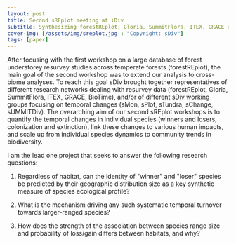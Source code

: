 ```yaml
---
layout: post
title: Second sREplot meeting at iDiv
subtitle: Synthesizing forestREplot, Gloria, SummitFlora, ITEX, GRACE and BioTime
cover-img: [/assets/img/sreplot.jpg : "Copyright: sDiv"]
tags: [paper]
---
```



After focusing with the first workshop on a large database of forest
understorey resurvey studies across temperate forests (forestREplot), the
main goal of the second workshop was to extend our analysis to cross-biome analyses. To reach this goal sDiv brought together 
representatives of different research networks dealing with resurvey data
(forestREplot, Gloria, SummitFlora, ITEX, GRACE, BioTime), and/or of
different sDiv working groups focusing on temporal changes (sMon, sPlot,
sTundra, sChange, sUMMITDiv). The overarching aim of our second sREplot workshops is to quantify the temporal changes in individual species (winners and losers, colonization and
extinction), link these changes to various human impacts, and scale up from
individual species dynamics to community trends in biodiversity.

I am the lead one project that seeks to answer the following research questions:

1. Regardless of habitat, can the identity of "winner" and "loser" species be predicted by their geographic distribution size as a 
key synthetic measure of species ecological profile?

2. What is the mechanism driving any such systematic temporal turnover towards larger-ranged species?

3. How does the strength of the association between species range size and probability of loss/gain differs between habitats, and why?
